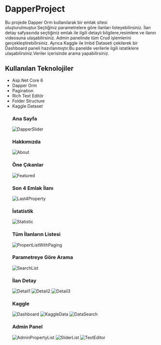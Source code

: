 # DapperProject
Bu projede Dapper Orm kullanılarak bir emlak sitesi oluşturulmuştur.Seçtiğiniz parametrelere göre ilanları listeyebilirsiniz.
İlan detay safyasında seçtiğiniz emlak ile ilgili detaylı bilgilere,resimlere ve ilanın videosuna ulaşabilirsiniz.
Admin panelinde tüm Crud işlemlerini gerçekleştirebilirsiniz.
Ayrıca Kaggle ile Imbd Dataseti çekilerek bir Dashboard paneli hazırlanmıştır.Bu panelde verilerle ilgili istatiklere ulaşabilirsiniz.Veriler içerisinde arama yapabilirsiniz.

## Kullanılan Teknolojiler
<ul>
 <li> Asp.Net Core 6 </li>
 <li> Dapper Orm </li>
 <li> Pagination </li>
 <li> Rich Text Editör </li>
 <li> Folder Structure </li>
 <li> Kaggle Dataset </li>
 
### Ana Sayfa
![DapperSlider](https://github.com/elfrkn/DapperProject/assets/101409313/2e5e9a41-36de-43bc-9879-d99a11f34d6f)

### Hakkımızda
![About](https://github.com/elfrkn/DapperProject/assets/101409313/620b8022-4848-4daf-88ba-ec09486dedcd)

### Öne Çıkanlar
![Featured](https://github.com/elfrkn/DapperProject/assets/101409313/17f5a399-0623-4428-8435-747cd01320ae)

### Son 4 Emlak İlanı
![Last4Property](https://github.com/elfrkn/DapperProject/assets/101409313/1b22e0df-ea31-4df2-986b-cee67b330631)

### İstatistik
![Statistic](https://github.com/elfrkn/DapperProject/assets/101409313/79afef42-5190-47b2-999e-22ab1cc84d6e)

### Tüm İlanların Listesi
![PropertListWithPaging](https://github.com/elfrkn/DapperProject/assets/101409313/d917ec80-5a54-4b15-b98d-08ab731c32c1)

### Parametreye Göre Arama
![SearchList](https://github.com/elfrkn/DapperProject/assets/101409313/f8e091c9-cc4b-435a-88a8-e0b5a19e4568)

### İlan Detay
![Detail1](https://github.com/elfrkn/DapperProject/assets/101409313/d89f28f1-6dd9-47d4-8cf6-7e13a535d949)
![Detail2](https://github.com/elfrkn/DapperProject/assets/101409313/8d5aa6bf-7ea7-48ca-a9dc-f45b4cb1c49b)
![Detail3](https://github.com/elfrkn/DapperProject/assets/101409313/0ffc2e96-f85d-49ee-a7ee-94bf6e344699)

### Kaggle
![Dashboard](https://github.com/elfrkn/DapperProject/assets/101409313/b2e01791-5829-4fdb-b8fe-77419d27cbef)
![KaggleData](https://github.com/elfrkn/DapperProject/assets/101409313/8f9c6db4-c284-41da-8a0d-f073eca28829)
![DataSearch](https://github.com/elfrkn/DapperProject/assets/101409313/82387a20-cf6f-4c50-b2a0-b23a3f274296)



### Admin Panel
![AdminPropertyList](https://github.com/elfrkn/DapperProject/assets/101409313/c253efbf-c855-4c9a-ba9a-55b4260a4053)
![SliderList](https://github.com/elfrkn/DapperProject/assets/101409313/57812123-16d7-417d-a5c7-180f81df363c)
![TextEditor](https://github.com/elfrkn/DapperProject/assets/101409313/2d56e4db-a595-403e-a38a-1fb4d552192a)

